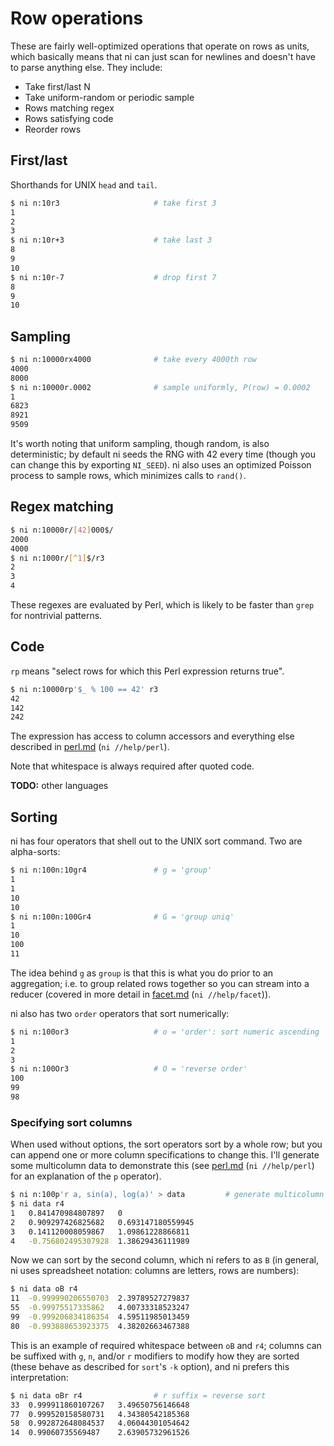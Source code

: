 # Row operations
These are fairly well-optimized operations that operate on rows as units, which
basically means that ni can just scan for newlines and doesn't have to parse
anything else. They include:

- Take first/last N
- Take uniform-random or periodic sample
- Rows matching regex
- Rows satisfying code
- Reorder rows

## First/last
Shorthands for UNIX `head` and `tail`.

```bash
$ ni n:10r3                     # take first 3
1
2
3
$ ni n:10r+3                    # take last 3
8
9
10
$ ni n:10r-7                    # drop first 7
8
9
10
```

## Sampling
```bash
$ ni n:10000rx4000              # take every 4000th row
4000
8000
$ ni n:10000r.0002              # sample uniformly, P(row) = 0.0002
1
6823
8921
9509
```

It's worth noting that uniform sampling, though random, is also deterministic;
by default ni seeds the RNG with 42 every time (though you can change this by
exporting `NI_SEED`). ni also uses an optimized Poisson process to sample rows,
which minimizes calls to `rand()`.

## Regex matching
```bash
$ ni n:10000r/[42]000$/
2000
4000
$ ni n:1000r/[^1]$/r3
2
3
4
```

These regexes are evaluated by Perl, which is likely to be faster than `grep`
for nontrivial patterns.

## Code
`rp` means "select rows for which this Perl expression returns true".

```bash
$ ni n:10000rp'$_ % 100 == 42' r3
42
142
242
```

The expression has access to column accessors and everything else described in
[perl.md](perl.md) (`ni //help/perl`).

Note that whitespace is always required after quoted code.

**TODO:** other languages

## Sorting
ni has four operators that shell out to the UNIX sort command. Two are
alpha-sorts:

```bash
$ ni n:100n:10gr4               # g = 'group'
1
1
10
10
$ ni n:100n:100Gr4              # G = 'group uniq'
1
10
100
11
```

The idea behind `g` as `group` is that this is what you do prior to an
aggregation; i.e. to group related rows together so you can stream into a
reducer (covered in more detail in [facet.md](facet.md) (`ni //help/facet`)).

ni also has two `order` operators that sort numerically:

```bash
$ ni n:100or3                   # o = 'order': sort numeric ascending
1
2
3
$ ni n:100Or3                   # O = 'reverse order'
100
99
98
```

### Specifying sort columns
When used without options, the sort operators sort by a whole row; but you can
append one or more column specifications to change this. I'll generate some
multicolumn data to demonstrate this (see [perl.md](perl.md) (`ni //help/perl`)
for an explanation of the `p` operator).

```bash
$ ni n:100p'r a, sin(a), log(a)' > data         # generate multicolumn data
$ ni data r4
1	0.841470984807897	0
2	0.909297426825682	0.693147180559945
3	0.141120008059867	1.09861228866811
4	-0.756802495307928	1.38629436111989
```

Now we can sort by the second column, which ni refers to as `B` (in general, ni
uses spreadsheet notation: columns are letters, rows are numbers):

```bash
$ ni data oB r4
11	-0.999990206550703	2.39789527279837
55	-0.99975517335862	4.00733318523247
99	-0.999206834186354	4.59511985013459
80	-0.993888653923375	4.38202663467388
```

This is an example of required whitespace between `oB` and `r4`; columns can be
suffixed with `g`, `n`, and/or `r` modifiers to modify how they are sorted
(these behave as described for `sort`'s `-k` option), and ni prefers this
interpretation:

```bash
$ ni data oBr r4                # r suffix = reverse sort
33	0.999911860107267	3.49650756146648
77	0.999520158580731	4.34380542185368
58	0.992872648084537	4.06044301054642
14	0.99060735569487	2.63905732961526
```
